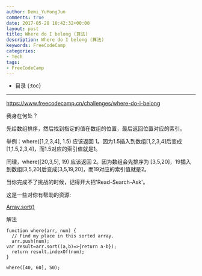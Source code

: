 ```yaml
---
author: Demi_YuHongJun
comments: true
date: 2017-05-28 10:42:32+00:00
layout: post
title: Where do I belong (算法)
description: Where do I belong (算法)
keywords: FreeCodeCamp
categories:
- Tech
tags:
- FreeCodeCamp
---
```

* 目录
{:toc}
---
https://www.freecodecamp.cn/challenges/where-do-i-belong

我身在何处？

先给数组排序，然后找到指定的值在数组的位置，最后返回位置对应的索引。

举例：where([1,2,3,4], 1.5) 应该返回 1。因为1.5插入到数组[1,2,3,4]后变成[1,1.5,2,3,4]，而1.5对应的索引值就是1。

同理，where([20,3,5], 19) 应该返回 2。因为数组会先排序为 [3,5,20]，19插入到数组[3,5,20]后变成[3,5,19,20]，而19对应的索引值就是2。

当你完成不了挑战的时候，记得开大招'Read-Search-Ask'。

这是一些对你有帮助的资源:

[Array.sort()](https://developer.mozilla.org/zh-CN/docs/Web/JavaScript/Reference/Global_Objects/Array/sort)

解法
```
function where(arr, num) {
  // Find my place in this sorted array.
  arr.push(num);
var result=arr.sort((a,b)=>{return a-b});  
  return result.indexOf(num);
}

where([40, 60], 50);


```